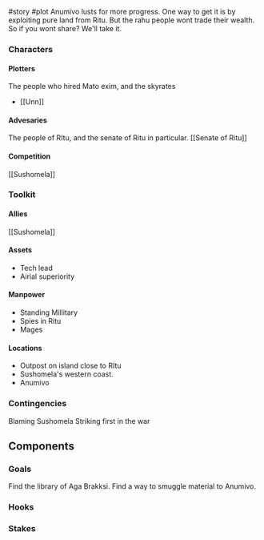 #story #plot 
Anumivo lusts for more progress. One way to get it is by exploiting pure land from Ritu. But the rahu people wont trade their wealth. So if you wont share? We'll take it. 
### Characters
#### Plotters
The people who hired Mato exim, and the skyrates
- [[Unn]]
#### Advesaries
The people of RItu, and the senate of Ritu in particular.
[[Senate of Ritu]]
#### Competition
[[Sushomela]]
### Toolkit
#### Allies
[[Sushomela]]
#### Assets
- Tech lead
- Airial superiority
#### Manpower
- Standing Millitary
- Spies in Ritu
- Mages
#### Locations
- Outpost on island close to RItu
- Sushomela's western coast.
- Anumivo
### Contingencies
Blaming Sushomela
Striking first in the war
## Components
### Goals
Find the library of Aga Brakksi.
Find a way to smuggle material to Anumivo.
### Hooks

### Stakes
